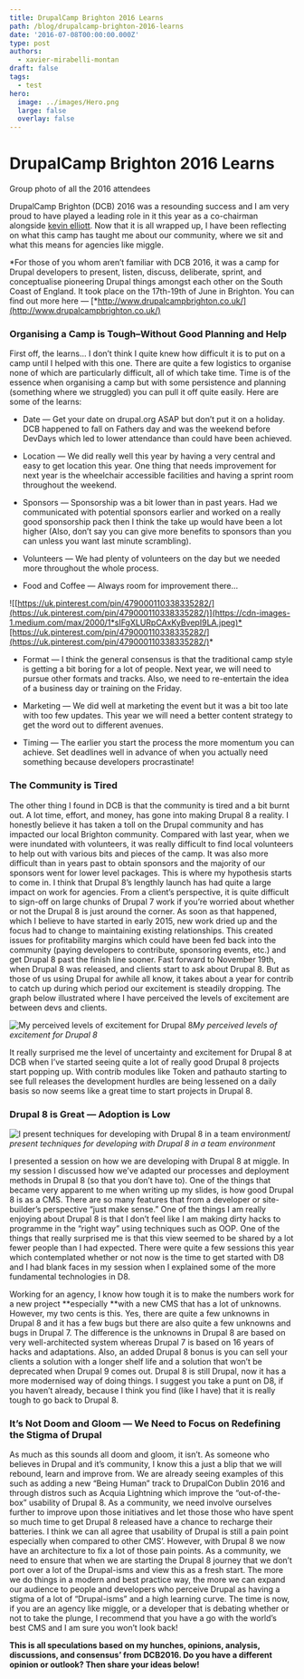 ```yaml
---
title: DrupalCamp Brighton 2016 Learns
path: /blog/drupalcamp-brighton-2016-learns
date: '2016-07-08T00:00:00.000Z'
type: post
authors:
  - xavier-mirabelli-montan
draft: false
tags:
  - test
hero:
  image: ../images/Hero.png
  large: false
  overlay: false
---
```


# DrupalCamp Brighton 2016 Learns

Group photo of all the 2016 attendees

DrupalCamp Brighton (DCB) 2016 was a resounding success and I am very proud to have played a leading role in it this year as a co-chairman alongside [kevin elliott](undefined). Now that it is all wrapped up, I have been reflecting on what this camp has taught me about our community, where we sit and what this means for agencies like miggle.

*For those of you whom aren’t familiar with DCB 2016, it was a camp for Drupal developers to present, listen, discuss, deliberate, sprint, and conceptualise pioneering Drupal things amongst each other on the South Coast of England. It took place on the 17th-19th of June in Brighton. You can find out more here — [*http://www.drupalcampbrighton.co.uk/](http://www.drupalcampbrighton.co.uk/)

### Organising a Camp is Tough–Without Good Planning and Help

First off, the learns… I don’t think I quite knew how difficult it is to put on a camp until I helped with this one. There are quite a few logistics to organise none of which are particularly difficult, all of which take time. Time is of the essence when organising a camp but with some persistence and planning (something where we struggled) you can pull it off quite easily. Here are some of the learns:

* Date — Get your date on drupal.org ASAP but don’t put it on a holiday. DCB happened to fall on Fathers day and was the weekend before DevDays which led to lower attendance than could have been achieved.

* Location — We did really well this year by having a very central and easy to get location this year. One thing that needs improvement for next year is the wheelchair accessible facilities and having a sprint room throughout the weekend.

* Sponsors — Sponsorship was a bit lower than in past years. Had we communicated with potential sponsors earlier and worked on a really good sponsorship pack then I think the take up would have been a lot higher (Also, don’t say you can give more benefits to sponsors than you can unless you want last minute scrambling).

* Volunteers — We had plenty of volunteers on the day but we needed more throughout the whole process.

* Food and Coffee — Always room for improvement there…

![[https://uk.pinterest.com/pin/479000110338335282/](https://uk.pinterest.com/pin/479000110338335282/)](https://cdn-images-1.medium.com/max/2000/1*sIFgXLURpCAxKyBvepI9LA.jpeg)*[https://uk.pinterest.com/pin/479000110338335282/](https://uk.pinterest.com/pin/479000110338335282/)*

* Format — I think the general consensus is that the traditional camp style is getting a bit boring for a lot of people. Next year, we will need to pursue other formats and tracks. Also, we need to re-entertain the idea of a business day or training on the Friday.

* Marketing — We did well at marketing the event but it was a bit too late with too few updates. This year we will need a better content strategy to get the word out to different avenues.

* Timing — The earlier you start the process the more momentum you can achieve. Set deadlines well in advance of when you actually need something because developers procrastinate!

### The Community is Tired

The other thing I found in DCB is that the community is tired and a bit burnt out. A lot time, effort, and money, has gone into making Drupal 8 a reality. I honestly believe it has taken a toll on the Drupal community and has impacted our local Brighton community. Compared with last year, when we were inundated with volunteers, it was really difficult to find local volunteers to help out with various bits and pieces of the camp. It was also more difficult than in years past to obtain sponsors and the majority of our sponsors went for lower level packages. This is where my hypothesis starts to come in. I think that Drupal 8’s lengthly launch has had quite a large impact on work for agencies. From a client’s perspective, it is quite difficult to sign-off on large chunks of Drupal 7 work if you’re worried about whether or not the Drupal 8 is just around the corner. As soon as that happened, which I believe to have started in early 2015, new work dried up and the focus had to change to maintaining existing relationships. This created issues for profitability margins which could have been fed back into the community (paying developers to contribute, sponsoring events, etc.) and get Drupal 8 past the finish line sooner. Fast forward to November 19th, when Drupal 8 was released, and clients start to ask about Drupal 8. But as those of us using Drupal for awhile all know, it takes about a year for contrib to catch up during which period our excitement is steadily dropping. The graph below illustrated where I have perceived the levels of excitement are between devs and clients.

![My perceived levels of excitement for Drupal 8](https://cdn-images-1.medium.com/max/4894/1*rvGqjz5jGZmZxFNdwn3XvQ.png)*My perceived levels of excitement for Drupal 8*

It really surprised me the level of uncertainty and excitement for Drupal 8 at DCB when I’ve started seeing quite a lot of really good Drupal 8 projects start popping up. With contrib modules like Token and pathauto starting to see full releases the development hurdles are being lessened on a daily basis so now seems like a great time to start projects in Drupal 8.

### Drupal 8 is Great — Adoption is Low

![I present techniques for developing with Drupal 8 in a team environment](https://cdn-images-1.medium.com/max/3622/1*1tDjxBPcoCyIa2cyAGp1uw.jpeg)*I present techniques for developing with Drupal 8 in a team environment*

I presented a session on how we are developing with Drupal 8 at miggle. In my session I discussed how we’ve adapted our processes and deployment methods in Drupal 8 (so that you don’t have to). One of the things that became very apparent to me when writing up my slides, is how good Drupal 8 is as a CMS. There are so many features that from a developer or site-builder’s perspective “just make sense.” One of the things I am really enjoying about Drupal 8 is that I don’t feel like I am making dirty hacks to programme in the “right way” using techniques such as OOP. One of the things that really surprised me is that this view seemed to be shared by a lot fewer people than I had expected. There were quite a few sessions this year which contemplated whether or not now is the time to get started with D8 and I had blank faces in my session when I explained some of the more fundamental technologies in D8.

Working for an agency, I know how tough it is to make the numbers work for a new project **especially **with a new CMS that has a lot of unknowns. However, my two cents is this. Yes, there are quite a few unknowns in Drupal 8 and it has a few bugs but there are also quite a few unknowns and bugs in Drupal 7. The difference is the unknowns in Drupal 8 are based on very well-architected system whereas Drupal 7 is based on 16 years of hacks and adaptations. Also, an added Drupal 8 bonus is you can sell your clients a solution with a longer shelf life and a solution that won’t be deprecated when Drupal 9 comes out. Drupal 8 is still Drupal, now it has a more modernised way of doing things. I suggest you take a punt on D8, if you haven’t already, because I think you find (like I have) that it is really tough to go back to Drupal 8.

### It’s Not Doom and Gloom — We Need to Focus on Redefining the Stigma of Drupal

As much as this sounds all doom and gloom, it isn’t. As someone who believes in Drupal and it’s community, I know this a just a blip that we will rebound, learn and improve from. We are already seeing examples of this such as adding a new “Being Human” track to DrupalCon Dublin 2016 and through distros such as Acquia Lightning which improve the “out-of-the-box” usability of Drupal 8. As a community, we need involve ourselves further to improve upon those initiatives and let those those who have spent so much time to get Drupal 8 released have a chance to recharge their batteries. I think we can all agree that usability of Drupal is still a pain point especially when compared to other CMS’. However, with Drupal 8 we now have an architecture to fix a lot of those pain points. As a community, we need to ensure that when we are starting the Drupal 8 journey that we don’t port over a lot of the Drupal-isms and view this as a fresh start. The more we do things in a modern and best practice way, the more we can expand our audience to people and developers who perceive Drupal as having a stigma of a lot of “Drupal-isms” and a high learning curve. The time is now, if you are an agency like miggle, or a developer that is debating whether or not to take the plunge, I recommend that you have a go with the world’s best CMS and I am sure you won’t look back!

**This is all speculations based on my hunches, opinions, analysis, discussions, and consensus’ from DCB2016. Do you have a different opinion or outlook? Then share your ideas below!**
